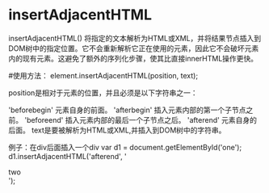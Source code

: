 # insertAdjacentHTML
insertAdjacentHTML() 将指定的文本解析为HTML或XML，并将结果节点插入到DOM树中的指定位置。它不会重新解析它正在使用的元素，因此它不会破坏元素内的现有元素。这避免了额外的序列化步骤，使其比直接innerHTML操作更快。

#使用方法：
element.insertAdjacentHTML(position, text);

position是相对于元素的位置，并且必须是以下字符串之一：

'beforebegin'
元素自身的前面。
'afterbegin'
插入元素内部的第一个子节点之前。
'beforeend'
插入元素内部的最后一个子节点之后。
'afterend'
元素自身的后面。
text是要被解析为HTML或XML,并插入到DOM树中的字符串。

例子：在div后面插入一个div
var d1 = document.getElementById('one'); 
d1.insertAdjacentHTML('afterend', '<div id="two">two</div>');

